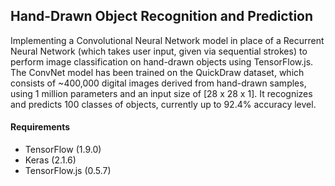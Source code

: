 ## Hand-Drawn Object Recognition and Prediction
Implementing a Convolutional Neural Network model in place of a Recurrent Neural Network (which takes user input, given via sequential strokes) to perform image classification on hand-drawn objects using TensorFlow.js. The ConvNet model has been trained on the QuickDraw dataset, which consists of ~400,000 digital images derived from hand-drawn samples, using 1 million parameters and an input size of [28 x 28 x 1]. It recognizes and predicts 100 classes of objects, currently up to 92.4% accuracy level.


#### Requirements
* TensorFlow (1.9.0)
* Keras (2.1.6)
* TensorFlow.js (0.5.7)
